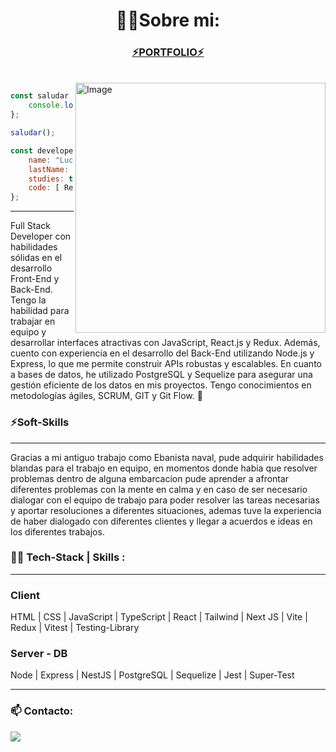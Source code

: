 <h1 align="center">👨‍💻Sobre mi:</h1>
<div align="center" >
<h3><a href="https://lucascorrea.vercel.app/" target="_blank"  >⚡PORTFOLIO⚡</a>  </h3>
</div>
<br>

<a  href="https://www.linkedin.com/in/lucasgastoncorrea/">
     <img align="right" src="https://user-images.githubusercontent.com/74038190/213911110-aedbef38-a29f-4b6b-a65c-11608b4f75a5.gif" alt="Image" width="400px" />  
</a>
   
    
```javascript
const saludar = () => {
    console.log("Hola Mundo!👋")
};

saludar();
```
```javascript
const developer = {
    name: "Lucas",
    lastName: "Correa",
    studies: true,
    code: [ React, TypeScript, Node ]
};
```
<hr/>
  <p>Full Stack Developer con habilidades sólidas en el
desarrollo Front-End y Back-End. Tengo la habilidad para trabajar en equipo y desarrollar interfaces
atractivas con JavaScript, React.js y Redux. Además, cuento con experiencia en el desarrollo del
Back-End utilizando Node.js y Express, lo que me permite construir APIs robustas y escalables. En cuanto
a bases de datos, he utilizado PostgreSQL y Sequelize para asegurar una gestión eficiente de los datos en
mis proyectos. Tengo conocimientos en metodologías ágiles, SCRUM, GIT y Git Flow. 🚀</p>
<h3>⚡Soft-Skills</h3>
<hr/>
<p>Gracias a mi antiguo trabajo como Ebanista naval, pude adquirir habilidades blandas para el trabajo en equipo, en momentos donde habia que resolver problemas dentro de alguna embarcacion pude aprender a afrontar diferentes problemas con la mente en calma y en caso de ser necesario dialogar con el equipo de trabajo para poder resolver las tareas necesarias y aportar resoluciones a diferentes situaciones, ademas tuve la experiencia de haber dialogado con diferentes clientes y llegar a acuerdos e ideas en los diferentes trabajos.</p>
<h3>👨‍💻 Tech-Stack | Skills :</h3>
<hr/>
</pre>
<h3>Client</h3>
<div>
<p> HTML | CSS | JavaScript | TypeScript | React | Tailwind | Next JS | Vite | Redux | Vitest | Testing-Library</p>
</div>
<h3>Server - DB </h3>
 <div>
    <p> Node | Express | NestJS | PostgreSQL | Sequelize | Jest | Super-Test </p>
  
</div>
<hr/>
<h3>📫 Contacto:</h3>
<a href="https://www.linkedin.com/in/lucasgastoncorrea/" target="_blank">
       <img src="https://skillicons.dev/icons?i=linkedin" />
     </a>
  
 
